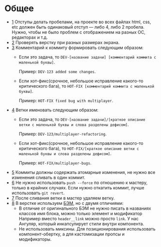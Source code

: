 # Общее

- [1](#1) Отступы делать пробелами, на проекте во всех файлах html, css, etc должен быть одинаковый отступ — либо 4, либо 2 пробела. Нужно, чтобы не было проблем с отображением на разных ОС, редакторах и т.д.
- [2](#2) Проверять верстку при разных размерах экрана.
- [3](#3) Комментарий к коммиту формировать следующим образом:
  - Если это задача, то `DEV-[название задачи] [комментарий коммита с маленькой буквы]`.
    
    Пример: `DEV-123 added some changes`.
  - Если хот-фикс(срочное, небольшое исправление какого-то критического бага), то `HOT-FIX [комментарий коммита с маленькой буквы]`.

    Пример: `HOT-FIX fixed bug with multiplayer`.
- [4](#4) Ветки именовать следующим образом:
  - Если это задача, то `DEV-[название задачи]/[краткое описание ветки с маленькой буквы и слова разделены дефисом]`.

    Пример: `DEV-123/multiplayer-refactoring`.
  - Если хот-фикс(срочное, небольшое исправление какого-то критического бага), то `HOT-FIX/[краткое описание ветки с маленькой буквы и слова разделены дефисом]`.

    Пример: `HOT-FIX/multiplayer-bugs`.
- [5](#5) Коммиты должны содержать атомарные изменения, не нужно все изменения сливать в один коммит.
- [6](#6) Не нужно использовать `push --force` по отношению к мастеру, только в крайних случаях. Если нужно откатить коммит, лучше использовать `git revert`.
- [7](#7) После сливания ветки в мастер удаляем ветку.
- [8](#8) В верстке используем [БЭМ](https://yandex.ru/dev/bem/), но с двумя отличиями:
  - В отличие от оригинального БЭМ не нужно писать в названиях классов имя блока, можно только элемент и модификатор 
    Например вместо `header__link` можно просто `link`. У нас Ангуляр, который инкапсулирует стили внутри компонента.
  - Не использовать миксины. Для позиционирования использовать компонент-обертку, а для кастомизации пропсы и модификаторы.

